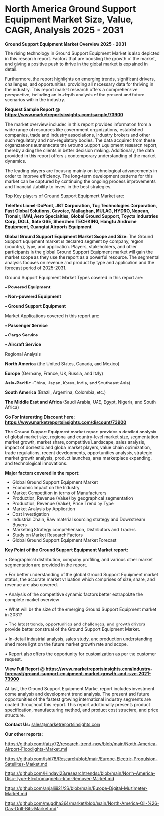 # North America Ground Support Equipment Market Size, Value, CAGR, Analysis 2025 - 2031

<Strong> Ground Support Equipment Market Overview 2025 - 2031</strong>

The rising technology in Ground Support Equipment Market is also depicted in this research report. Factors that are boosting the growth of the market, and giving a positive push to thrive in the global market is explained in detail.

Furthermore, the report highlights on emerging trends, significant drivers, challenges, and opportunities, providing all necessary data for thriving in the industry. This report market research offers a comprehensive perspective, including an in-depth analysis of the present and future scenarios within the industry.

<strong>Request Sample Report @ <a href=https://www.marketreportsinsights.com/sample/73900>https://www.marketreportsinsights.com/sample/73900</a></strong>

The market overview included in this report provides information from a wide range of resources like government organizations, established companies, trade and industry associations, industry brokers and other such regulatory and non-regulatory bodies. The data acquired from these organizations authenticate the Ground Support Equipment research report, thereby aiding the clients in better decision making. Additionally, the data provided in this report offers a contemporary understanding of the market dynamics.

The leading players are focusing mainly on technological advancements in order to improve efficiency. The long-term development patterns for this market can be captured by continuing the ongoing process improvements and financial stability to invest in the best strategies.

Top Key players of Ground Support Equipment Market are:

<strong>Teleflex Lionel-DuPont, JBT Corporation, Tug Technologies Corporation, Fast Global Solutions, Cavotec, Mallaghan, MULAG, HYDRO, Nepean, Tronair, IMAI, Aero Specialties, Global Ground Support, Toyota Industries Corp, DOLL, Gate GSE, Shenzhen TECHKING, Hangfu Airdrome Equipment, Guangtai Airports Equipment</strong>

<strong><b>Global Ground Support Equipment Market Scope and Size:</b></strong>
The Ground Support Equipment market is declared segment by company, region (country), type, and application. Players, stakeholders, and other participants in the global Ground Support Equipment market will gain the market scope as they use the report as a powerful resource. The segmental analysis focuses on revenue and product by type and application and the forecast period of 2025-2031.

Ground Support Equipment Market Types covered in this report are:

<strong>• Powered Equipment

• Non-powered Equipment

• Ground Support Equipment</strong>

Market Applications covered in this report are:

<strong>• Passenger Service

• Cargo Service

• Aircraft Service</strong> 

Regional Analysis

<strong>North America</strong> (the United States, Canada, and Mexico)

<strong>Europe</strong> (Germany, France, UK, Russia, and Italy)

<strong>Asia-Pacific</strong> (China, Japan, Korea, India, and Southeast Asia)

<strong>South America</strong> (Brazil, Argentina, Colombia, etc.)

<strong>The Middle East and Africa</strong> (Saudi Arabia, UAE, Egypt, Nigeria, and South Africa)

<strong>Go For Interesting Discount Here: <a href=https://www.marketreportsinsights.com/discount/73900>https://www.marketreportsinsights.com/discount/73900</a></strong>

The Ground Support Equipment market report provides a detailed analysis of global market size, regional and country-level market size, segmentation market growth, market share, competitive Landscape, sales analysis, impact of domestic and global market players, value chain optimization, trade regulations, recent developments, opportunities analysis, strategic market growth analysis, product launches, area marketplace expanding, and technological innovations.

<strong><b>Major factors covered in the report:</b></strong>
<ul>
  <li>Global Ground Support Equipment Market </li>
  <li>Economic Impact on the Industry</li>
  <li>Market Competition in terms of Manufacturers</li>
  <li>Production, Revenue (Value) by geographical segmentation</li>
  <li>Production, Revenue (Value), Price Trend by Type</li>
  <li>Market Analysis by Application</li>
  <li>Cost Investigation</li>
  <li>Industrial Chain, Raw material sourcing strategy and Downstream Buyers</li>
  <li>Marketing Strategy comprehension, Distributors and Traders</li>
  <li>Study on Market Research Factors</li>
  <li>Global Ground Support Equipment Market Forecast</li>
</ul>

<strong><b>Key Point of the Ground Support Equipment Market report:</b></strong>

• Geographical distribution, company profiling, and various other market segmentation are provided in the report.

• For better understanding of the global Ground Support Equipment market status, the accurate market valuation which comprises of size, share, and revenue are also covered.

• Analysis of the competitive dynamic factors better extrapolate the complete market overview

• What will be the size of the emerging Ground Support Equipment market in 2031?

• The latest trends, opportunities and challenges, and growth drivers provide better construal of the Ground Support Equipment Market.

• In-detail industrial analysis, sales study, and production understanding shed more light on the future market growth rate and scope.

• Report also offers the opportunity for customization as per the customer request.

<strong><b>View Full Report @ <a href=https://www.marketreportsinsights.com/industry-forecast/ground-support-equipment-market-growth-and-size-2021-73900>https://www.marketreportsinsights.com/industry-forecast/ground-support-equipment-market-growth-and-size-2021-73900</a></b></strong>


At last, the Ground Support Equipment Market report includes investment come analysis and development trend analysis. The present and future opportunities of the fastest growing international industry segments are coated throughout this report. This report additionally presents product specification, manufacturing method, and product cost structure, and price structure.

<strong>Contact Us:</strong>
sales@marketreportsinsights.com

<strong>Our other reports:</strong>

<a href=https://github.com/faizy72/research-trend-new/blob/main/North-America-Airport-Floodlights-Market.md>https://github.com/faizy72/research-trend-new/blob/main/North-America-Airport-Floodlights-Market.md</a>

<a href=https://github.com/Ishi78/Research/blob/main/Europe-Electric-Propulsion-Satellites-Market.md>https://github.com/Ishi78/Research/blob/main/Europe-Electric-Propulsion-Satellites-Market.md</a>

<a href=https://github.com/Hindavi23/researchtrendss/blob/main/North-America-Disc-Type-Electromagnetic-Iron-Remover-Market.md>https://github.com/Hindavi23/researchtrendss/blob/main/North-America-Disc-Type-Electromagnetic-Iron-Remover-Market.md</a>

<a href=https://github.com/anjaliiii21/SS/blob/main/Europe-Digital-Multimeter-Market.md>https://github.com/anjaliiii21/SS/blob/main/Europe-Digital-Multimeter-Market.md</a>

<a href=https://github.com/mugdha364/market/blob/main/North-America-Oil-%26-Gas-Drill-Bits-Market.md>https://github.com/mugdha364/market/blob/main/North-America-Oil-%26-Gas-Drill-Bits-Market.md</a>"
